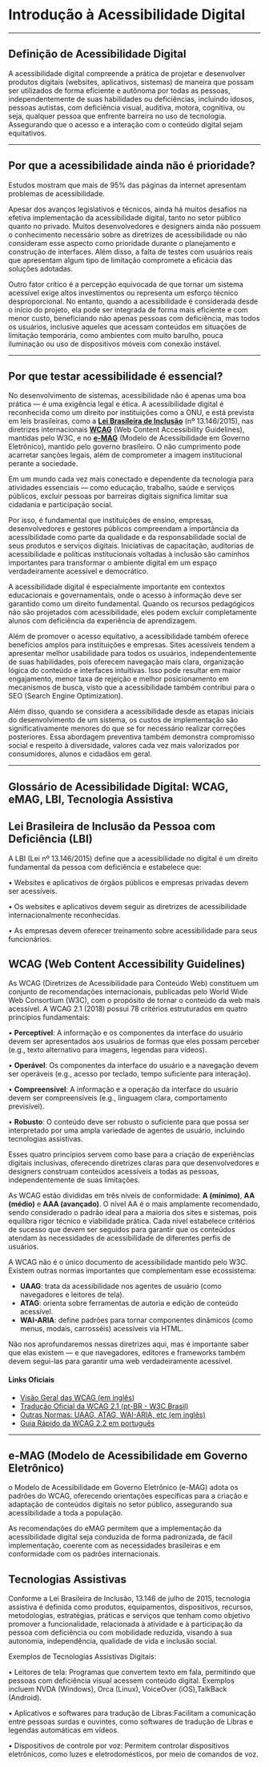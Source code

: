 # Introdução à Acessibilidade Digital
---
## Definição de Acessibilidade Digital

A acessibilidade digital compreende a prática de projetar e desenvolver produtos digitais (websites, aplicativos, sistemas) de maneira que possam ser utilizados de forma eficiente e autônoma por todas as pessoas, independentemente de suas habilidades ou deficiências, incluindo idosos, pessoas autistas, com deficiência visual, auditiva, motora, cognitiva, ou seja, qualquer pessoa que enfrente barreira no uso de tecnologia. Assegurando que o acesso e a interação com o conteúdo digital sejam equitativos.

---
## Por que a acessibilidade ainda não é prioridade?

Estudos mostram que mais de 95% das páginas da internet apresentam problemas de acessibilidade.

Apesar dos avanços legislativos e técnicos, ainda há muitos desafios na efetiva implementação da acessibilidade digital, tanto no setor público quanto no privado. Muitos desenvolvedores e designers ainda não possuem o conhecimento necessário sobre as diretrizes de acessibilidade ou não consideram esse aspecto como prioridade durante o planejamento e construção de interfaces. Além disso, a falta de testes com usuários reais que apresentam algum tipo de limitação compromete a eficácia das soluções adotadas.

Outro fator crítico é a percepção equivocada de que tornar um sistema acessível exige altos investimentos ou representa um esforço técnico desproporcional. No entanto, quando a acessibilidade é considerada desde o início do projeto, ela pode ser integrada de forma mais eficiente e com menor custo, beneficiando não apenas pessoas com deficiência, mas todos os usuários, inclusive aqueles que acessam conteúdos em situações de limitação temporária, como ambientes com muito barulho, pouca iluminação ou uso de dispositivos móveis com conexão instável.

---
## Por que testar acessibilidade é essencial?

No desenvolvimento de sistemas, acessibilidade não é apenas uma boa prática — é uma exigência legal e ética. A acessibilidade digital é reconhecida como um direito por instituições como a ONU, e está prevista em leis brasileiras, como a **[Lei Brasileira de Inclusão](#lbi)** (nº 13.146/2015), nas diretrizes internacionais **[WCAG](#wcag)** (Web Content Accessibility Guidelines), mantidas pelo W3C, e no **[e-MAG](#e-MAG)** (Modelo de Acessibilidade em Governo Eletrônico), mantido pelo governo brasileiro.
O não cumprimento pode acarretar sanções legais, além de comprometer a imagem institucional perante a sociedade.

Em um mundo cada vez mais conectado e dependente da tecnologia para atividades essenciais — como educação, trabalho, saúde e serviços públicos, excluir pessoas por barreiras digitais significa limitar sua cidadania e participação social.

Por isso, é fundamental que instituições de ensino, empresas, desenvolvedores e gestores públicos compreendam a importância da acessibilidade como parte da qualidade e da responsabilidade social de seus produtos e serviços digitais. Iniciativas de capacitação, auditorias de acessibilidade e políticas institucionais voltadas à inclusão são caminhos importantes para transformar o ambiente digital em um espaço verdadeiramente acessível e democrático.

A acessibilidade digital é especialmente importante em contextos educacionais e governamentais, onde o acesso à informação deve ser garantido como um direito fundamental. Quando os recursos pedagógicos não são projetados com acessibilidade, eles podem excluir completamente alunos com deficiência da experiência de aprendizagem.

Além de promover o acesso equitativo, a acessibilidade também oferece benefícios amplos para instituições e empresas. Sites acessíveis tendem a apresentar melhor usabilidade para todos os usuários, independentemente de suas habilidades, pois oferecem navegação mais clara, organização lógica do conteúdo e interfaces intuitivas. Isso pode resultar em maior engajamento, menor taxa de rejeição e melhor posicionamento em mecanismos de busca, visto que a acessibilidade também contribui para o SEO (Search Engine Optimization).

Além disso, quando se considera a acessibilidade desde as etapas iniciais do desenvolvimento de um sistema, os custos de implementação são significativamente menores do que se for necessário realizar correções posteriores. Essa abordagem preventiva também demonstra compromisso social e respeito à diversidade, valores cada vez mais valorizados por consumidores, alunos e cidadãos em geral.

---
## Glossário de Acessibilidade Digital: WCAG, eMAG, LBI, Tecnologia Assistiva

### <h2 id="lbi">Lei Brasileira de Inclusão da Pessoa com Deficiência (LBI)</h2>

A LBI (Lei nº 13.146/2015) define que a acessibilidade no digital é um direito fundamental da pessoa com deficiência e estabelece que:

•	Websites e aplicativos de órgãos públicos e empresas privadas devem ser acessíveis.

•	Os websites e aplicativos devem seguir as diretrizes de acessibilidade internacionalmente reconhecidas.

•	As empresas devem oferecer treinamento sobre acessibilidade para seus funcionários.

### <h2 id="wcag">WCAG (Web Content Accessibility Guidelines)</h2>

As WCAG (Diretrizes de Acessibilidade para Conteúdo Web) constituem um conjunto de recomendações internacionais, publicadas pelo World Wide Web Consortium (W3C), com o propósito de tornar o conteúdo da web mais acessível. A WCAG 2.1 (2018) possui 78 critérios estruturados em quatro princípios fundamentais:

•	**Perceptível**: A informação e os componentes da interface do usuário devem ser apresentados aos usuários de formas que eles possam perceber (e.g., texto alternativo para imagens, legendas para vídeos).

•	**Operável**: Os componentes da interface do usuário e a navegação devem ser operáveis (e.g., acesso por teclado, tempo suficiente para interação).

•	**Compreensível**: A informação e a operação da interface do usuário devem ser compreensíveis (e.g., linguagem clara, comportamento previsível).

•	**Robusto**: O conteúdo deve ser robusto o suficiente para que possa ser interpretado por uma ampla variedade de agentes de usuário, incluindo tecnologias assistivas.

Esses quatro princípios servem como base para a criação de experiências digitais inclusivas, oferecendo diretrizes claras para que desenvolvedores e designers construam conteúdos acessíveis a todas as pessoas, independentemente de suas limitações.

As WCAG estão divididas em três níveis de conformidade: **A (mínimo)**, **AA (médio)** e **AAA (avançado)**. O nível AA é o mais amplamente recomendado, sendo considerado o padrão ideal para a maioria dos sites e sistemas, pois equilibra rigor técnico e viabilidade prática. Cada nível estabelece critérios de sucesso que devem ser seguidos para garantir que os conteúdos atendam às necessidades de acessibilidade de diferentes perfis de usuários.

A WCAG não é o único documento de acessibilidade mantido pelo W3C. Existem outras normas importantes que complementam esse ecossistema:

- **UAAG**: trata da acessibilidade nos agentes de usuário (como navegadores e leitores de tela).
- **ATAG**: orienta sobre ferramentas de autoria e edição de conteúdo acessível.
- **WAI-ARIA**: define padrões para tornar componentes dinâmicos (como menus, modais, carrosséis) acessíveis via HTML.

Não nos aprofundaremos nessas diretrizes aqui, mas é importante saber que elas existem — e que navegadores, editores e frameworks também devem segui-las para garantir uma web verdadeiramente acessível.

<h4>Links Oficiais</h4>
<ul>
  <li><a href="https://www.w3.org/WAI/standards-guidelines/wcag/" target="_blank" rel="noopener noreferrer">Visão Geral das WCAG (em inglês)</a></li>
  <li><a href="https://www.w3c.br/traducoes/wcag/wcag21-pt-BR/" target="_blank" rel="noopener noreferrer">Tradução Oficial da WCAG 2.1 (pt-BR - W3C Brasil)</a></li>
  <li><a href="https://www.w3.org/WAI/standards-guidelines/" target="_blank" rel="noopener noreferrer">Outras Normas: UAAG, ATAG, WAI-ARIA, etc (em inglês)</a></li>
  <li><a href="https://guia-wcag.com/" target="_blank" rel="noopener noreferrer">Guia Rápido da WCAG 2.2 em português</a></li>
</ul>

---

### <h2 id="e-MAG">e-MAG (Modelo de Acessibilidade em Governo Eletrônico)</h2>

o Modelo de Acessibilidade em Governo Eletrônico (e-MAG) adota os padrões do WCAG, oferecendo orientações específicas para a criação e adaptação de conteúdos digitais no setor público, assegurando sua acessibilidade a toda a população.

As recomendações do eMAG permitem que a implementação da acessibilidade digital seja conduzida de forma padronizada, de fácil implementação, coerente com as necessidades brasileiras e em conformidade com os padrões internacionais.

### <h2 id="Tec_assistivas">Tecnologias Assistivas</h2>

Conforme a Lei Brasileira de Inclusão, 13.146 de julho de 2015, tecnologia assistiva é definida como produtos, equipamentos, dispositivos, recursos, metodologias, estratégias, práticas e serviços que tenham como objetivo promover a funcionalidade, relacionada à atividade e à participação da pessoa com deficiência ou com mobilidade reduzida, visando à sua autonomia, independência, qualidade de vida e inclusão social.

Exemplos de Tecnologias Assistivas Digitais:

• <span id="leitores-tela">Leitores de tela:</span> Programas que convertem texto em fala, permitindo que pessoas com deficiência visual acessem conteúdo digital. Exemplos incluem NVDA (Windows), Orca (Linux), VoiceOver (iOS),TalkBack (Android).
    
• Aplicativos e softwares para tradução de Libras:Facilitam a comunicação entre pessoas surdas e ouvintes, como softwares de tradução de Libras e legendas automáticas em vídeos. 

• Dispositivos de controle por voz: Permitem controlar dispositivos eletrônicos, como luzes e eletrodomésticos, por meio de comandos de voz. 